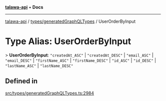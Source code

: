 [**talawa-api**](../../../README.md) • **Docs**

***

[talawa-api](../../../modules.md) / [types/generatedGraphQLTypes](../README.md) / UserOrderByInput

# Type Alias: UserOrderByInput

\> **UserOrderByInput**: `"createdAt_ASC"` \| `"createdAt_DESC"` \| `"email_ASC"` \| `"email_DESC"` \| `"firstName_ASC"` \| `"firstName_DESC"` \| `"id_ASC"` \| `"id_DESC"` \| `"lastName_ASC"` \| `"lastName_DESC"`

## Defined in

[src/types/generatedGraphQLTypes.ts:2984](https://github.com/PalisadoesFoundation/talawa-api/blob/1f38da5423898626c6ebfa24896a9c3d008195c6/src/types/generatedGraphQLTypes.ts#L2984)
